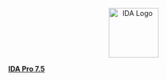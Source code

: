 <p align="center">
  <a href="https://github.com/soevielofficial/IDA-Pro-7.5"><img alt="IDA Logo" src="https://cdn.discordapp.com/attachments/862008488502755330/1073620699635273758/logo.png" height="100" /></a>
</p>

**[IDA Pro 7.5](https://cdn.discordapp.com/attachments/1073618951646490714/1073619370653257728/Hex-Rays_IDA_Pro_7.5.201028_SP3_x64.zip)**